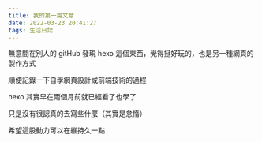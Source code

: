 ```yaml
---
title: 我的第一篇文章
date: 2022-03-23 20:41:27
tags: 生活日誌
---
```

無意間在別人的 gitHub 發現 hexo 這個東西，覺得挺好玩的，也是另一種網頁的製作方式

順便記錄一下自學網頁設計或前端技術的過程

hexo 其實早在兩個月前就已經看了也學了

只是沒有很認真的去寫些什麼（其實是怠惰）

希望這股動力可以在維持久一點